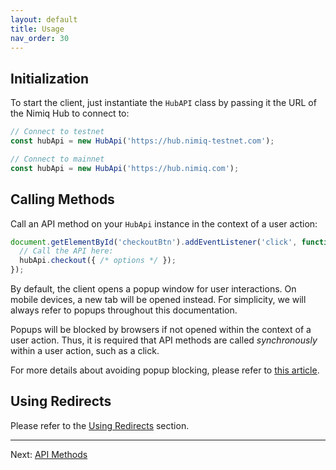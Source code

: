 ```yaml
---
layout: default
title: Usage
nav_order: 30
---
```


## Initialization

To start the client, just instantiate the `HubAPI` class by passing it the URL
of the Nimiq Hub to connect to:

```javascript
// Connect to testnet
const hubApi = new HubApi('https://hub.nimiq-testnet.com');

// Connect to mainnet
const hubApi = new HubApi('https://hub.nimiq.com');
```

## Calling Methods

Call an API method on your `HubApi` instance in the context of a user action:

```javascript
document.getElementById('checkoutBtn').addEventListener('click', function(event) {
  // Call the API here:
  hubApi.checkout({ /* options */ });
});
```

By default, the client opens a popup window for user interactions. On mobile
devices, a new tab will be opened instead. For simplicity, we will always refer
to popups throughout this documentation.

Popups will be blocked by browsers if not opened within the context of a user
action. Thus, it is required that API methods are called _synchronously_ within
a user action, such as a click.

For more details about avoiding popup blocking, please refer to
[this article](https://javascript.info/popup-windows#popup-blocking).

## Using Redirects

Please refer to the [Using Redirects](/using-redirects) section.

---

Next: [API Methods](/api-methods)
